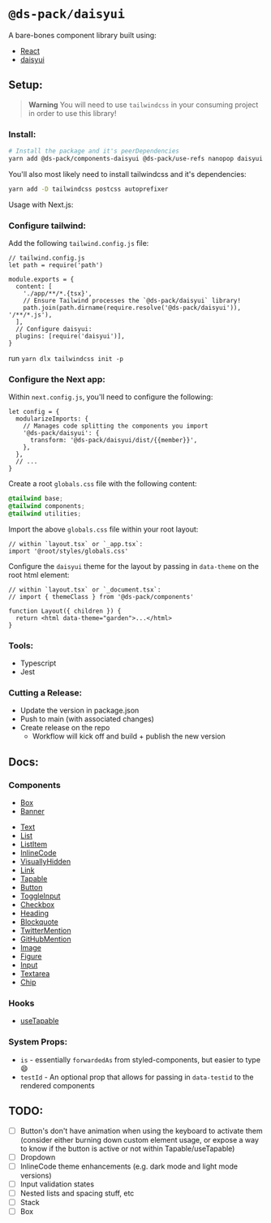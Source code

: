 # `@ds-pack/daisyui`

A bare-bones component library built using:

- [React](https://reactjs.org/)
- [daisyui](https://daisyui.com/)

## Setup:

<!-- prettier-ignore -->
> **Warning**
> You will need to use `tailwindcss` in your consuming project in order to use this library!

### Install:

```sh
# Install the package and it's peerDependencies
yarn add @ds-pack/components-daisyui @ds-pack/use-refs nanopop daisyui
```

You'll also most likely need to install tailwindcss and it's dependencies:

```sh
yarn add -D tailwindcss postcss autoprefixer
```

Usage with Next.js:

### Configure tailwind:

Add the following `tailwind.config.js` file:

```tsx
// tailwind.config.js
let path = require('path')

module.exports = {
  content: [
    './app/**/*.{tsx}',
    // Ensure Tailwind processes the `@ds-pack/daisyui` library!
    path.join(path.dirname(require.resolve('@ds-pack/daisyui')), '/**/*.js'),
  ],
  // Configure daisyui:
  plugins: [require('daisyui')],
}
```

run `yarn dlx tailwindcss init -p`

### Configure the Next app:

Within `next.config.js`, you'll need to configure the following:

```tsx
let config = {
  modularizeImports: {
    // Manages code splitting the components you import
    '@ds-pack/daisyui': {
      transform: '@ds-pack/daisyui/dist/{{member}}',
    },
  },
  // ...
}
```

Create a root `globals.css` file with the following content:

```css
@tailwind base;
@tailwind components;
@tailwind utilities;
```

Import the above `globals.css` file within your root layout:

```tsx
// within `layout.tsx` or `_app.tsx`:
import '@root/styles/globals.css'
```

Configure the `daisyui` theme for the layout by passing in `data-theme` on the
root html element:

```tsx
// within `layout.tsx` or `_document.tsx`:
// import { themeClass } from '@ds-pack/components'

function Layout({ children }) {
  return <html data-theme="garden">...</html>
}
```

### Tools:

- Typescript
- Jest

### Cutting a Release:

- Update the version in package.json
- Push to main (with associated changes)
- Create release on the repo
  - Workflow will kick off and build + publish the new version

## Docs:

<!-- - [Theme](./src/theme.md) -->

### Components

- [Box](./src/Box/readme.md)
- [Banner](./src/Banner/readme.md)
<!-- - [Stack](./src/Stack/readme.md) -->
- [Text](./src/Text/readme.md)
- [List](./src/List/readme.md)
- [ListItem](./src/ListItem/readme.md)
- [InlineCode](./src/InlineCode/readme.md)
- [VisuallyHidden](./src/VisuallyHidden/readme.md)
- [Link](./src/Link/readme.md)
- [Tapable](./src/Tapable/readme.md)
- [Button](./src/Button/readme.md)
- [ToggleInput](./src/ToggleInput/readme.md)
- [Checkbox](./src/Checkbox/readme.md)
- [Heading](./src/Heading/readme.md)
- [Blockquote](./src/Blockquote/readme.md)
- [TwitterMention](./src/TwitterMention/readme.md)
- [GitHubMention](./src/GitHubMention/readme.md)
- [Image](./src/Image/readme.md)
- [Figure](./src/Figure/readme.md)
- [Input](./src/Input/readme.md)
- [Textarea](./src/Textarea/readme.md)
- [Chip](./src/Chip/readme.md)

### Hooks

- [useTapable](./src/useTapable.md)

### System Props:

- `is` - essentially `forwardedAs` from styled-components, but easier to type 😄
- `testId` - An optional prop that allows for passing in `data-testid` to the
  rendered components

## TODO:

- [ ] Button's don't have animation when using the keyboard to activate them
      (consider either burning down custom element usage, or expose a way to
      know if the button is active or not within Tapable/useTapable)
- [ ] Dropdown
- [ ] InlineCode theme enhancements (e.g. dark mode and light mode versions)
- [ ] Input validation states
- [ ] Nested lists and spacing stuff, etc
- [ ] Stack
- [ ] Box
